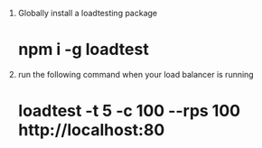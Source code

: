 
1. Globally install a loadtesting package
    # npm i -g loadtest
2. run the following command when your load balancer is running
    # loadtest -t 5 -c 100 --rps 100 http://localhost:80